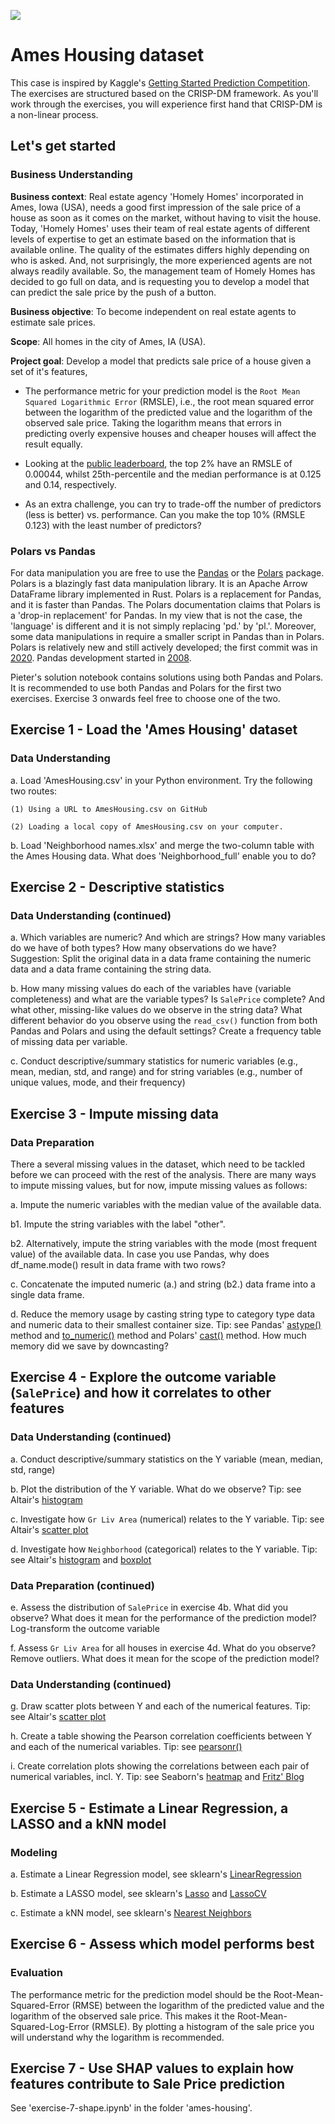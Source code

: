 ![](https://storage.googleapis.com/kaggle-competitions/kaggle/5407/media/housesbanner.png)

# Ames Housing dataset

This case is inspired by Kaggle's [Getting Started Prediction Competition](https://www.kaggle.com/c/house-prices-advanced-regression-techniques/overview). The exercises are structured based on the CRISP-DM framework. As you'll work through the exercises, you will experience first hand that CRISP-DM is a non-linear process.

## Let's get started

### Business Understanding

**Business context**: Real estate agency 'Homely Homes' incorporated in Ames, Iowa (USA), needs a good first impression of the sale price of a house as soon as it comes on the market, without having to visit the house. Today, 'Homely Homes' uses their team of real estate agents of different levels of expertise to get an estimate based on the information that is available online. The quality of the estimates differs highly depending on who is asked. And, not surprisingly, the more experienced agents are not always readily available. So, the management team of Homely Homes has decided to go full on data, and is requesting you to develop a model that can predict the sale price by the push of a button. 

**Business objective**: To become independent on real estate agents to estimate sale prices.

**Scope**: All homes in the city of Ames, IA (USA).

**Project goal**: Develop a model that predicts sale price of a house given a set of it's features,

- The performance metric for your prediction model is the `Root Mean Squared Logarithmic Error` (RMSLE), i.e., the root mean squared error between the logarithm of the predicted value and the logarithm of the observed sale price. Taking the logarithm means that errors in predicting overly expensive houses and cheaper houses will affect the result equally.

- Looking at the [public leaderboard](https://www.kaggle.com/c/house-prices-advanced-regression-techniques/leaderboard), the top 2% have an RMSLE of 0.00044, whilst 25th-percentile and the median performance is at 0.125 and 0.14, respectively.

- As an extra challenge, you can try to trade-off the number of predictors (less is better) vs. performance. Can you make the top 10% (RMSLE 0.123) with the least number of predictors?

### Polars vs Pandas

For data manipulation you are free to use the [Pandas](https://pandas.pydata.org/docs/reference/index.html) or the [Polars](https://docs.pola.rs/api/python/stable/reference/index.html) package. Polars is a blazingly fast data manipulation library. It is an Apache Arrow DataFrame library implemented in Rust. Polars is a replacement for Pandas, and it is faster than Pandas. The Polars documentation claims that Polars is a 'drop-in replacement' for Pandas. In my view that is not the case, the 'language' is different and it is not simply replacing 'pd.' by 'pl.'. Moreover, some data manipulations in require a smaller script in Pandas than in Polars. Polars is relatively new and still actively developed; the first commit was in [2020](https://pola.rs/posts/company-announcement/). Pandas development started in [2008](https://pandas.pydata.org/about/).

Pieter's solution notebook contains solutions using both Pandas and Polars. It is recommended to use both Pandas and Polars for the first two exercises. Exercise 3 onwards feel free to choose one of the two.

## Exercise 1 - Load the 'Ames Housing' dataset
### Data Understanding

a. Load 'AmesHousing.csv' in your Python environment. Try the following two routes:

    (1) Using a URL to AmesHousing.csv on GitHub

    (2) Loading a local copy of AmesHousing.csv on your computer. 

b. Load 'Neighborhood names.xlsx' and merge the two-column table with the Ames Housing data. What does 'Neighborhood_full' enable you to do?

## Exercise 2 - Descriptive statistics
### Data Understanding (continued)

a. Which variables are numeric? And which are strings? How many variables do we have of both types? How many observations do we have? Suggestion: Split the original data in a data frame containing the numeric data and a data frame containing the string data. 

b. How many missing values do each of the variables have (variable completeness) and what are the variable types? Is `SalePrice` complete? And what other, missing-like values do we observe in the string data? What different behavior do you observe using the `read_csv()` function from both Pandas and Polars and using the default settings? Create a frequency table of missing data per variable.

c. Conduct descriptive/summary statistics for numeric variables (e.g., mean, median, std, and range) and for string variables (e.g., number of unique values, mode, and their frequency)


## Exercise 3 - Impute missing data
### Data Preparation

There a several missing values in the dataset, which need to be tackled before we can proceed with the rest of the analysis. There are many ways to impute missing values, but for now, impute missing values as follows:

a. Impute the numeric variables with the median value of the available data.

b1. Impute the string variables with the label "other".

b2. Alternatively, impute the string variables with the mode (most frequent value) of the available data. In case you use Pandas, why does df_name.mode() result in data frame with two rows?

c. Concatenate the imputed numeric (a.) and string (b2.) data frame into a single data frame.

d. Reduce the memory usage by casting string type to category type data and numeric data to their smallest container size. Tip: see Pandas' [astype()](https://pandas.pydata.org/docs/user_guide/categorical.html) method and [to_numeric()](https://pandas.pydata.org/docs/reference/api/pandas.to_numeric.html) method and Polars' [cast()](https://docs.pola.rs/api/python/stable/reference/series/api/polars.Series.cast.html#polars.Series.cast) method. How much memory did we save by downcasting?

## Exercise 4 - Explore the outcome variable (`SalePrice`) and how it correlates to other features
### Data Understanding (continued)

a. Conduct descriptive/summary statistics on the Y variable (mean, median, std, range)

b. Plot the distribution of the Y variable. What do we observe? Tip: see Altair's [histogram](https://altair-viz.github.io/gallery/simple_histogram.html)

c. Investigate how `Gr Liv Area` (numerical) relates to the Y variable. Tip: see Altair's [scatter plot](https://altair-viz.github.io/gallery/scatter_tooltips.html)

d. Investigate how `Neighborhood` (categorical) relates to the Y variable. Tip: see Altair's [histogram](https://altair-viz.github.io/gallery/simple_histogram.html) and [boxplot](https://altair-viz.github.io/gallery/boxplot.html)


### Data Preparation (continued)

e. Assess the distribution of `SalePrice` in exercise 4b. What did you observe? What does it mean for the performance of the prediction model? Log-transform the outcome variable

f. Assess `Gr Liv Area` for all houses in exercise 4d. What do you observe? Remove outliers. What does it mean for the scope of the prediction model?

### Data Understanding (continued)

g. Draw scatter plots between Y and each of the numerical features. Tip: see Altair's [scatter plot](https://altair-viz.github.io/gallery/scatter_tooltips.html)

h. Create a table showing the Pearson correlation coefficients between Y and each of the numerical variables. Tip: see [pearsonr()](https://docs.scipy.org/doc/scipy/reference/generated/scipy.stats.pearsonr.html)

i. Create correlation plots showing the correlations between each pair of numerical variables, incl. Y. Tip: see Seaborn's [heatmap](https://seaborn.pydata.org/generated/seaborn.heatmap.html) and [Fritz' Blog](https://fritz.ai/seaborn-heatmaps-13-ways-to-customize-correlation-matrix-visualizations/)

## Exercise 5 - Estimate a Linear Regression, a LASSO and a kNN model
### Modeling

a. Estimate a Linear Regression model, see sklearn's [LinearRegression](https://scikit-learn.org/stable/modules/generated/sklearn.linear_model.LinearRegression.html)

b. Estimate a LASSO model, see sklearn's [Lasso](https://scikit-learn.org/stable/modules/generated/sklearn.linear_model.Lasso.html) and [LassoCV](https://scikit-learn.org/stable/modules/generated/sklearn.linear_model.LassoCV.html)

c. Estimate a kNN model, see sklearn's [Nearest Neighbors](https://scikit-learn.org/stable/modules/neighbors.html)

## Exercise 6 - Assess which model performs best
### Evaluation

The performance metric for the prediction model should be the Root-Mean-Squared-Error (RMSE) between the logarithm of the predicted value and the logarithm of the observed sale price. This makes it the Root-Mean-Squared-Log-Error (RMSLE). By plotting a histogram of the sale price you will understand why the logarithm is recommended.

## Exercise 7 - Use SHAP values to explain how features contribute to Sale Price prediction

See 'exercise-7-shape.ipynb' in the folder 'ames-housing\'. 

